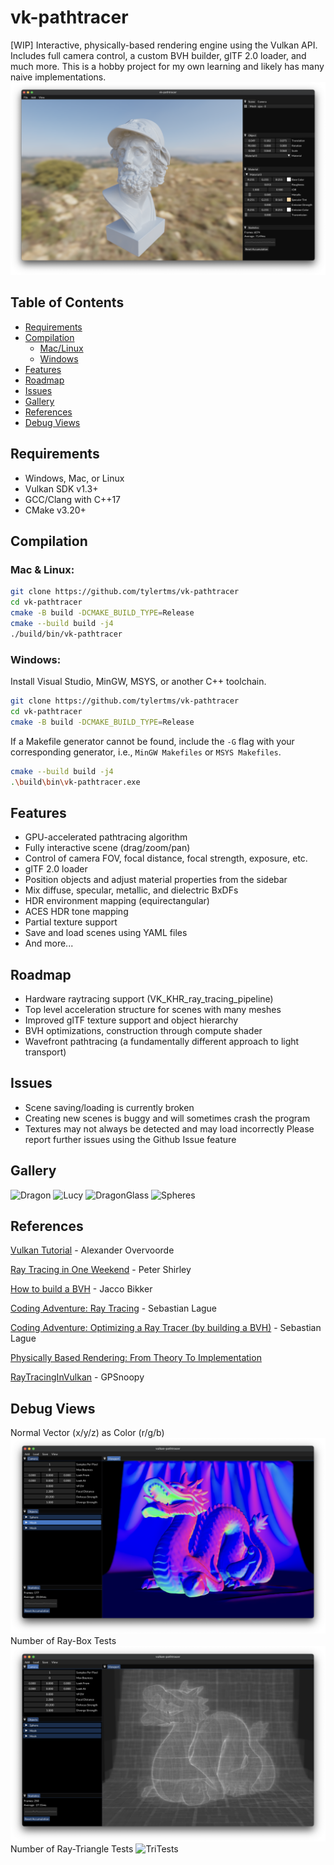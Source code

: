 # vk-pathtracer
[WIP] Interactive, physically-based rendering engine using the Vulkan API. Includes full camera control, a custom BVH builder, glTF 2.0 loader, and much more. This is a hobby project for my own learning and likely has many naive implementations.
![Ajax](./assets/screenshots/Ajax.png)

## Table of Contents
- [Requirements](#requirements)
- [Compilation](#compilation)
  - [Mac/Linux](#mac--linux)
  - [Windows](#windows)
- [Features](#features)
- [Roadmap](#roadmap)
- [Issues](#issues)
- [Gallery](#gallery)
- [References](#references)
- [Debug Views](#debug-views)
## Requirements
- Windows, Mac, or Linux
- Vulkan SDK v1.3+
- GCC/Clang with C++17
- CMake v3.20+

## Compilation
### Mac & Linux:

```bash
git clone https://github.com/tylertms/vk-pathtracer
cd vk-pathtracer
cmake -B build -DCMAKE_BUILD_TYPE=Release
cmake --build build -j4
./build/bin/vk-pathtracer
```
### Windows:

Install Visual Studio, MinGW, MSYS, or another C++ toolchain.
```bash
git clone https://github.com/tylertms/vk-pathtracer
cd vk-pathtracer
cmake -B build -DCMAKE_BUILD_TYPE=Release
```
If a Makefile generator cannot be found, include the `-G` flag with your corresponding generator, i.e., `MinGW Makefiles` or `MSYS Makefiles`.
```bash
cmake --build build -j4
.\build\bin\vk-pathtracer.exe
```
## Features
- GPU-accelerated pathtracing algorithm
- Fully interactive scene (drag/zoom/pan)
- Control of camera FOV, focal distance, focal strength, exposure, etc.
- glTF 2.0 loader
- Position objects and adjust material properties from the sidebar
- Mix diffuse, specular, metallic, and dielectric BxDFs
- HDR environment mapping (equirectangular)
- ACES HDR tone mapping
- Partial texture support
- Save and load scenes using YAML files
- And more...

## Roadmap
- Hardware raytracing support (VK_KHR_ray_tracing_pipeline)
- Top level acceleration structure for scenes with many meshes
- Improved glTF texture support and object hierarchy
- BVH optimizations, construction through compute shader
- Wavefront pathtracing (a fundamentally different approach to light transport)
  
## Issues
- Scene saving/loading is currently broken
- Creating new scenes is buggy and will sometimes crash the program
- Textures may not always be detected and may load incorrectly
Please report further issues using the Github Issue feature

## Gallery
![Dragon](./assets/screenshots/Dragon.png)
![Lucy](./assets/screenshots/Lucy.png)
![DragonGlass](./assets/screenshots/GlassDragon.png)
![Spheres](./assets/screenshots/Spheres.png)

## References
[Vulkan Tutorial](https://vulkan-tutorial.com) - Alexander Overvoorde

[Ray Tracing in One Weekend](https://raytracing.github.io/books/RayTracingInOneWeekend.html) - Peter Shirley

[How to build a BVH](https://jacco.ompf2.com/2022/04/13/how-to-build-a-bvh-part-1-basics/) - Jacco Bikker

[Coding Adventure: Ray Tracing](https://www.youtube.com/watch?v=Qz0KTGYJtUk) - Sebastian Lague

[Coding Adventure: Optimizing a Ray Tracer (by building a BVH)](https://www.youtube.com/watch?v=C1H4zIiCOaI) - Sebastian Lague

[Physically Based Rendering: From Theory To Implementation](https://www.pbr-book.org)

[RayTracingInVulkan](https://github.com/GPSnoopy/RayTracingInVulkan) - GPSnoopy

## Debug Views
Normal Vector (x/y/z) as Color (r/g/b)
![Normal](./assets/screenshots/debug/Normal.png)
Number of Ray-Box Tests
![BoxTests](./assets/screenshots/debug/BoxTests.png)
Number of Ray-Triangle Tests
![TriTests](./assets/screenshots/debug/TriTests.png)
